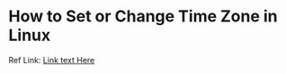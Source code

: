 # How to Set or Change Time Zone in Linux

Ref Link: [Link text Here](https://www.linuxbuzz.com/set-or-change-time-zone-in-linux/)
